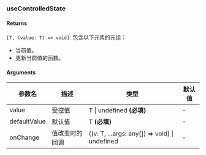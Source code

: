 ### useControlledState

#### Returns
`[T, (value: T) => void]`: 包含以下元素的元组：
- 当前值。
- 更新当前值的函数。

#### Arguments
|参数名|描述|类型|默认值|
|---|---|---|---|
|value|受控值|T \| undefined  **(必填)**|-|
|defaultValue|默认值|T  **(必填)**|-|
|onChange|值改变时的回调|((v: T, ...args: any[]) => void) \| undefined |-|